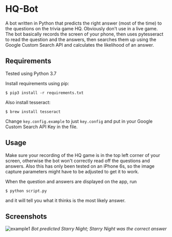 # HQ-Bot
A bot written in Python that predicts the right answer (most of the time) to the questions on the trivia game HQ. Obviously don't use in a live game. The bot basically records the screen of your phone, then uses pytesseract to read the question and the answers, then searches them up using the Google Custom Search API and calculates the likelihood of an answer.

## Requirements
Tested using Python 3.7

Install requirements using pip:
```
$ pip3 install -r requirements.txt
```
Also install tesseract:
```
$ brew install tesseract
```

Change `key.config.example` to just `key.config` and put in your Google Custom Search API Key in the file.

## Usage
Make sure your recording of the HQ game is in the top left corner of your screen, otherwise the bot won't correctly read off the questions and answers. Also this has only been tested on an iPhone 6s, so the image capture parameters might have to be adjusted to get it to work.

When the question and answers are displayed on the app, run
```
$ python script.py
```
and it will tell you what it thinks is the most likely answer.

## Screenshots
![example1](https://i.imgur.com/beRFiwN.jpg)
*Bot predicted Starry Night; Starry Night was the correct answer*
